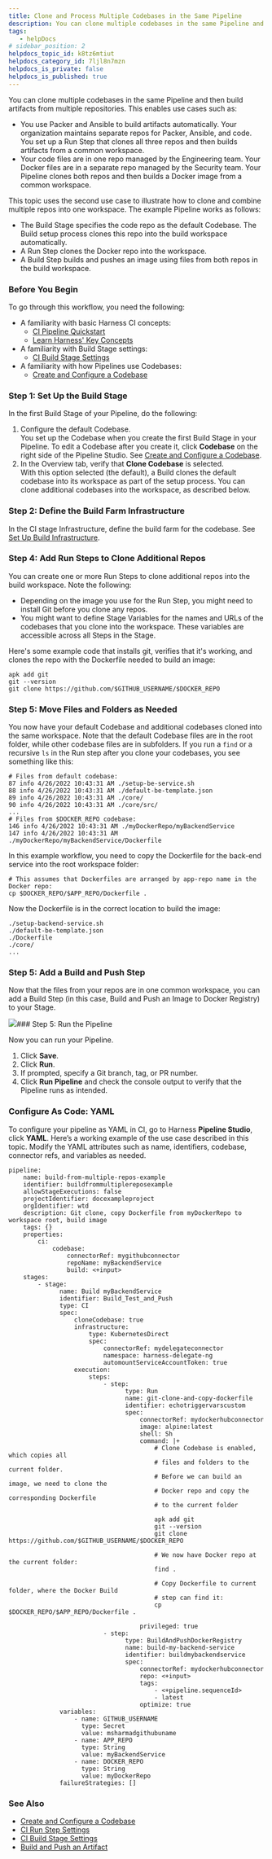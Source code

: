 ```yaml
---
title: Clone and Process Multiple Codebases in the Same Pipeline
description: You can clone multiple codebases in the same Pipeline and then build artifacts from multiple repositories. This enables use cases such as --  You use Packer and Ansible to build artifacts automatically.…
tags: 
   - helpDocs
# sidebar_position: 2
helpdocs_topic_id: k8tz6mtiut
helpdocs_category_id: 7ljl8n7mzn
helpdocs_is_private: false
helpdocs_is_published: true
---
```


You can clone multiple codebases in the same Pipeline and then build artifacts from multiple repositories. This enables use cases such as:

* You use Packer and Ansible to build artifacts automatically. Your organization maintains separate repos for Packer, Ansible, and code. You set up a Run Step that clones all three repos and then builds artifacts from a common workspace.
* Your code files are in one repo managed by the Engineering team. Your Docker files are in a separate repo managed by the Security team. Your Pipeline clones both repos and then builds a Docker image from a common workspace.

This topic uses the second use case to illustrate how to clone and combine multiple repos into one workspace. The example Pipeline works as follows:

* The Build Stage specifies the code repo as the default Codebase. The Build setup process clones this repo into the build workspace automatically.
* A Run Step clones the Docker repo into the workspace.
* A Build Step builds and pushes an image using files from both repos in the build workspace.

### Before You Begin

To go through this workflow, you need the following:

* A familiarity with basic Harness CI concepts:
	+ [CI Pipeline Quickstart](https://ngdocs.harness.io/article/x0d77ktjw8-ci-pipeline-quickstart)
	+ [Learn Harness' Key Concepts](https://ngdocs.harness.io/article/hv2758ro4e-learn-harness-key-concepts)
* A familiarity with Build Stage settings:
	+ [CI Build Stage Settings](https://ngdocs.harness.io/article/yn4x8vzw3q)
* A familiarity with how Pipelines use Codebases:
	+ [Create and Configure a Codebase](https://ngdocs.harness.io/article/mozd8b49td)

### Step 1: Set Up the Build Stage

In the first Build Stage of your Pipeline, do the following:

1. Configure the default Codebase.  
You set up the Codebase when you create the first Build Stage in your Pipeline. To edit a Codebase after you create it, click **Codebase** on the right side of the Pipeline Studio. See [Create and Configure a Codebase](https://newdocs.helpdocs.io/article/mozd8b49td).
2. In the Overview tab, verify that **Clone Codebase** is selected.  
With this option selected (the default), a Build clones the default codebase into its workspace as part of the setup process. You can clone additional codebases into the workspace, as described below.

### Step 2: Define the Build Farm Infrastructure

In the CI stage Infrastructure, define the build farm for the codebase. See [Set Up Build Infrastructure](/category/rg8mrhqm95-set-up-build-infrastructure).

### Step 4: Add Run Steps to Clone Additional Repos

You can create one or more Run Steps to clone additional repos into the build workspace. Note the following:

* Depending on the image you use for the Run Step, you might need to install Git before you clone any repos.
* You might want to define Stage Variables for the names and URLs of the codebases that you clone into the workspace. These variables are accessible across all Steps in the Stage.

Here's some example code that installs git, verifies that it's working, and clones the repo with the Dockerfile needed to build an image:


```
apk add git  
git --version  
git clone https://github.com/$GITHUB_USERNAME/$DOCKER_REPO
```
### Step 5: Move Files and Folders as Needed

You now have your default Codebase and additional codebases cloned into the same workspace. Note that the default Codebase files are in the root folder, while other codebase files are in subfolders. If you run a `find` or a recursive `ls` in the Run step after you clone your codebases, you see something like this:


```
# Files from default codebase:  
87 info 4/26/2022 10:43:31 AM ./setup-be-service.sh  
88 info 4/26/2022 10:43:31 AM ./default-be-template.json  
89 info 4/26/2022 10:43:31 AM ./core/  
90 info 4/26/2022 10:43:31 AM ./core/src/  
...  
# Files from $DOCKER_REPO codebase:  
146 info 4/26/2022 10:43:31 AM ./myDockerRepo/myBackendService  
147 info 4/26/2022 10:43:31 AM ./myDockerRepo/myBackendService/Dockerfile
```
In this example workflow, you need to copy the Dockerfile for the back-end service into the root workspace folder:


```
# This assumes that Dockerfiles are arranged by app-repo name in the Docker repo:  
cp $DOCKER_REPO/$APP_REPO/Dockerfile .
```
Now the Dockerfile is in the correct location to build the image:


```
./setup-backend-service.sh  
./default-be-template.json  
./Dockerfile  
./core/  
...
```
### Step 5: Add a Build and Push Step

Now that the files from your repos are in one common workspace, you can add a Build Step (in this case, Build and Push an Image to Docker Registry) to your Stage.

![](https://files.helpdocs.io/i5nl071jo5/articles/k8tz6mtiut/1651013481363/clone-multiple-codebases.png)### Step 5: Run the Pipeline

Now you can run your Pipeline.

1. Click **Save**.
2. Click **Run**.
3. If prompted, specify a Git branch, tag, or PR number.
4. Click **Run Pipeline** and check the console output to verify that the Pipeline runs as intended.

### Configure As Code: YAML

To configure your pipeline as YAML in CI, go to Harness **Pipeline Studio**, click **YAML**. Here’s a working example of the use case described in this topic. Modify the YAML attributes such as name, identifiers, codebase, connector refs, and variables as needed.


```
pipeline:  
    name: build-from-multiple-repos-example  
    identifier: buildfrommultiplereposexample  
    allowStageExecutions: false  
    projectIdentifier: docexampleproject  
    orgIdentifier: wtd  
    description: Git clone, copy Dockerfile from myDockerRepo to workspace root, build image  
    tags: {}  
    properties:  
        ci:  
            codebase:  
                connectorRef: mygithubconnector  
                repoName: myBackendService  
                build: <+input>  
    stages:  
        - stage:  
              name: Build myBackendService  
              identifier: Build_Test_and_Push  
              type: CI  
              spec:  
                  cloneCodebase: true  
                  infrastructure:  
                      type: KubernetesDirect  
                      spec:  
                          connectorRef: mydelegateconnector  
                          namespace: harness-delegate-ng  
                          automountServiceAccountToken: true  
                  execution:  
                      steps:  
                          - step:  
                                type: Run  
                                name: git-clone-and-copy-dockerfile  
                                identifier: echotriggervarscustom  
                                spec:  
                                    connectorRef: mydockerhubconnector  
                                    image: alpine:latest  
                                    shell: Sh  
                                    command: |+  
                                        # Clone Codebase is enabled, which copies all  
                                        # files and folders to the current folder.  
                                        # Before we can build an image, we need to clone the   
                                        # Docker repo and copy the corresponding Dockerfile  
                                        # to the current folder   
  
                                        apk add git  
                                        git --version  
                                        git clone https://github.com/$GITHUB_USERNAME/$DOCKER_REPO  
  
                                        # We now have Docker repo at the current folder:  
                                        find .  
  
                                        # Copy Dockerfile to current folder, where the Docker Build  
                                        # step can find it:  
                                        cp $DOCKER_REPO/$APP_REPO/Dockerfile .  
  
                                    privileged: true  
                          - step:  
                                type: BuildAndPushDockerRegistry  
                                name: build-my-backend-service  
                                identifier: buildmybackendservice  
                                spec:  
                                    connectorRef: mydockerhubconnector  
                                    repo: <+input>  
                                    tags:  
                                        - <+pipeline.sequenceId>  
                                        - latest  
                                    optimize: true  
              variables:  
                  - name: GITHUB_USERNAME  
                    type: Secret  
                    value: msharmadgithubuname  
                  - name: APP_REPO  
                    type: String  
                    value: myBackendService  
                  - name: DOCKER_REPO  
                    type: String  
                    value: myDockerRepo  
              failureStrategies: []
```
### See Also

* [Create and Configure a Codebase](https://newdocs.helpdocs.io/article/mozd8b49td)
* [CI Run Step Settings](https://ngdocs.harness.io/article/1i1ttvftm4)
* [CI Build Stage Settings](https://newdocs.helpdocs.io/article/yn4x8vzw3q)
* [Build and Push an Artifact](https://newdocs.helpdocs.io/article/8l31vtr4hi)

